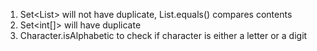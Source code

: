1. Set<List<Integer>> will not have duplicate, List.equals() compares contents
2. Set<int[]> will have duplicate
3. Character.isAlphabetic to check if character is either a letter or a digit